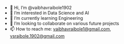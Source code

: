 - 👋 Hi, I’m @vaibhavraibole1902
- 👀 I’m interested in Data Science and AI
- 🌱 I’m currently learning Engineering
- 💞️ I’m looking to collaborate on various future projects
- 📫 How to reach me: vaibhavraibole1@gmail.com, vsraibole.1902@gmail.com

<!---
vaibhavraibole1902/vaibhavraibole1902 is a ✨ special ✨ repository because its `README.md` (this file) appears on your GitHub profile.
You can click the Preview link to take a look at your changes.
--->
